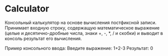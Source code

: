 # Calculator
Консольный калькулятор на основе вычисления постфиксной записи.
Принимает входную строку, содержащую математическое выражение (целые и десятично-дробные числа, знаки +, -, *, / и скобки) и выводит в консоль результат его вычисления.

Пример консольного ввода:
Введите выражение: 1+2-3
Результат: 0
